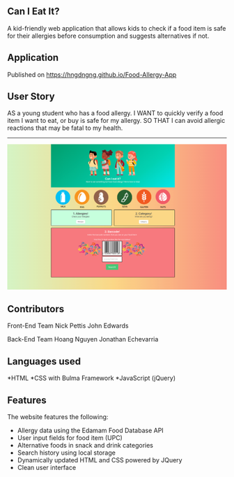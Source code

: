 ## Can I Eat It?
A kid-friendly web application that allows kids to check if a food item is safe for their allergies before consumption and suggests alternatives if not.

## Application
Published on https://hngdngng.github.io/Food-Allergy-App

## User Story
AS a young student who has a food allergy.
I WANT to quickly verify a food item I want to eat, or buy is safe for my allergy.
SO THAT I can avoid allergic reactions that may be fatal to my health.

---

![](Assets/screenshot.png)



## Contributors
Front-End Team
Nick Pettis 
John Edwards

Back-End Team
Hoang Nguyen
Jonathan Echevarria

## Languages used
*HTML
*CSS with Bulma Framework
*JavaScript (jQuery)



## Features
The website features the following:
* Allergy data using the Edamam Food Database API
* User input fields for food item (UPC)
* Alternative foods in snack and drink categories
* Search history using local storage
* Dynamically updated HTML and CSS powered by JQuery
* Clean user interface
